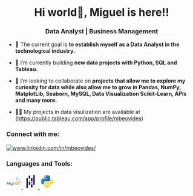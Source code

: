 <h1 align="center">Hi world👋, Miguel is here!!</h1>
<h3 align="center">Data Analyst | Business Management</h3>

- 🔭 The current goal is **to establish myself as a Data Analyst in the technological industry.**

- 🌱 I’m currently building **new data projects with Python, SQL and Tableau.**

- 🤝 I’m looking to collaborate on **projects that allow me to explore my curiosity for data while also allow me to grow in Pandas, NumPy, MatplotLib, Seaborn, MySQL, Data Visualization Scikit-Learn, APIs and many more.**

- 👨‍💻 My projects in data visulization are available at (https://public.tableau.com/app/profile/mbeovides)



<h3 align="left">Connect with me:</h3>
<p align="left">
<a href="https://linkedin.com/in/www.linkedin.com/in/mbeovides/" target="blank"><img align="center" src="https://raw.githubusercontent.com/rahuldkjain/github-profile-readme-generator/master/src/images/icons/Social/linked-in-alt.svg" alt="www.linkedin.com/in/mbeovides/" height="30" width="40" /></a>
</p>

<h3 align="left">Languages and Tools:</h3>
<p align="left"> <a href="https://www.mysql.com/" target="_blank" rel="noreferrer"> <img src="https://raw.githubusercontent.com/devicons/devicon/master/icons/mysql/mysql-original-wordmark.svg" alt="mysql" width="40" height="40"/> </a> <a href="https://pandas.pydata.org/" target="_blank" rel="noreferrer"> <img src="https://raw.githubusercontent.com/devicons/devicon/2ae2a900d2f041da66e950e4d48052658d850630/icons/pandas/pandas-original.svg" alt="pandas" width="40" height="40"/> </a> <a href="https://www.python.org" target="_blank" rel="noreferrer"> <img src="https://raw.githubusercontent.com/devicons/devicon/master/icons/python/python-original.svg" alt="python" width="40" height="40"/> </a> </p>
